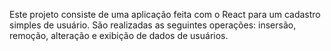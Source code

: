 Este projeto consiste de uma aplicação feita com o React para um cadastro simples de usuário.
São realizadas as seguintes operações: insersão, remoção, alteração e exibição de dados de usuários.